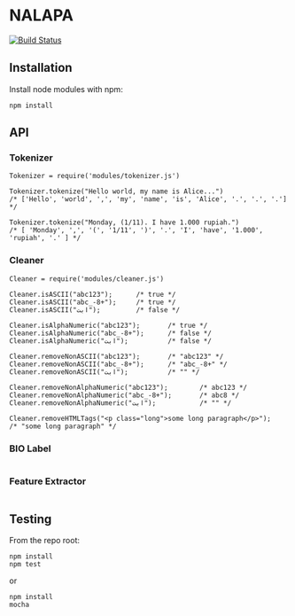 # NALAPA

[![Build Status](https://secure.travis-ci.org/anpandu/nalapa.png?branch=master)](http://travis-ci.org/anpandu/nalapa)


## Installation

Install node modules with npm:

```
npm install
```


## API

### Tokenizer
```
Tokenizer = require('modules/tokenizer.js')

Tokenizer.tokenize("Hello world, my name is Alice...")
/* ['Hello', 'world', ',', 'my', 'name', 'is', 'Alice', '.', '.', '.'] */

Tokenizer.tokenize("Monday, (1/11). I have 1.000 rupiah.")
/* [ 'Monday', ',', '(', '1/11', ')', '.', 'I', 'have', '1.000', 'rupiah', '.' ] */

```

### Cleaner
```
Cleaner = require('modules/cleaner.js')

Cleaner.isASCII("abc123");		/* true */
Cleaner.isASCII("abc_-8+");		/* true */
Cleaner.isASCII("ابت");			/* false */

Cleaner.isAlphaNumeric("abc123");		/* true */
Cleaner.isAlphaNumeric("abc_-8+");		/* false */
Cleaner.isAlphaNumeric("ابت");			/* false */

Cleaner.removeNonASCII("abc123");		/* "abc123" */
Cleaner.removeNonASCII("abc_-8+");		/* "abc_-8+" */
Cleaner.removeNonASCII("ابت");			/* "" */

Cleaner.removeNonAlphaNumeric("abc123");		/* abc123 */
Cleaner.removeNonAlphaNumeric("abc_-8+");		/* abc8 */
Cleaner.removeNonAlphaNumeric("ابت");			/* "" */

Cleaner.removeHTMLTags("<p class="long">some long paragraph</p>");			/* "some long paragraph" */

```

### BIO Label
```
```

### Feature Extractor
```
```


## Testing

From the repo root:

```
npm install
npm test
```
or

```
npm install
mocha
```
